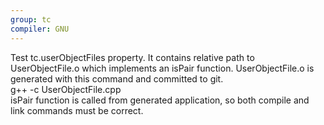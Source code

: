 ```yaml
---
group: tc
compiler: GNU
---
```

Test tc.userObjectFiles property. It contains relative path to UserObjectFile.o which implements an isPair function.
UserObjectFile.o is generated with this command and committed to git.<br>
g++ -c UserObjectFile.cpp<br>
isPair function is called from generated application, so both compile and link commands must be correct.
